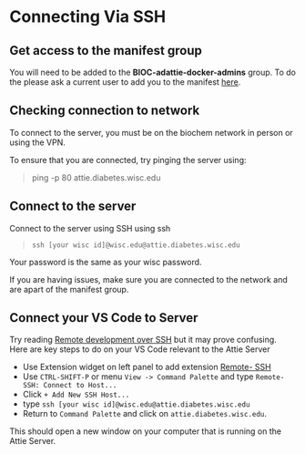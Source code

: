 # Connecting Via SSH
## Get access to the manifest group
You will need to be added to the **BIOC-adattie-docker-admins** group. To do the please ask a current user to add you to the manifest [here](https://manifest.services.wisc.edu/Group/Index/1b018a1e44f5492b9af50a28fb75c2ac).

## Checking connection to network
To connect to the server, you must be on the biochem network in person or using the VPN.

To ensure that you are connected, try pinging the server using:
> ping -p 80 attie.diabetes.wisc.edu

## Connect to the server

Connect to the server using SSH using ssh
> `ssh [your wisc id]@wisc.edu@attie.diabetes.wisc.edu`

Your password is the same as your wisc password. 

If you are having issues, make sure you are connected to the network and are apart of the manifest group.

## Connect your VS Code to Server

Try reading
[Remote development over SSH](https://code.visualstudio.com/docs/remote/ssh-tutorial)
but it may prove confusing.
Here are key steps to do on your VS Code relevant to the Attie Server

-  Use Extension widget on left panel to add extension
[Remote- SSH](https://marketplace.visualstudio.com/items?itemName=ms-vscode-remote.remote-ssh)
- Use `CTRL-SHIFT-P` or menu `View -> Command Palette` and type `Remote-SSH: Connect to Host...`
- Click `+ Add New SSH Host...`
- type `ssh [your wisc id]@wisc.edu@attie.diabetes.wisc.edu`
- Return to `Command Palette` and click on `attie.diabetes.wisc.edu`.

This should open a new window on your computer that is running on the Attie Server.
